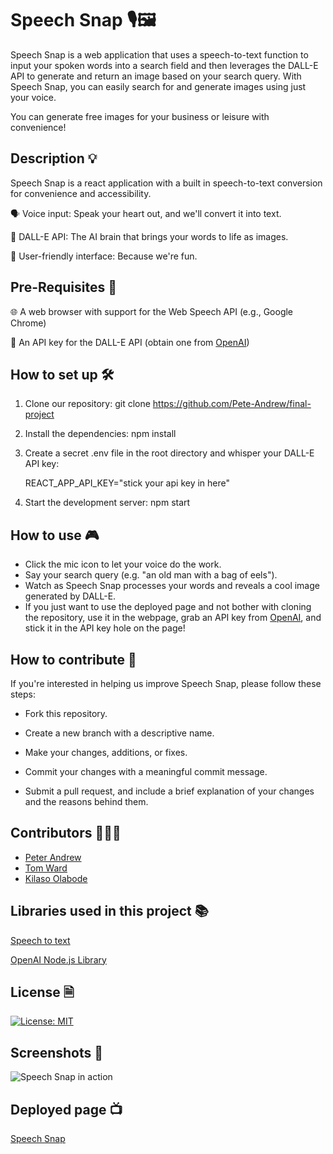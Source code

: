# Speech Snap 🎙️🖼️
 Speech Snap is a web application that uses a speech-to-text function to input your spoken words into a search field and then leverages the DALL-E API to generate and return an image based on your search query. With Speech Snap, you can easily search for and generate images using just your voice.

 You can generate free images for your business or leisure with convenience!

## Description 💡
Speech Snap is a react application with a built in speech-to-text conversion for convenience and accessibility. 

🗣️ Voice input: Speak your heart out, and we'll convert it into text.

🧠 DALL-E API: The AI brain that brings your words to life as images.

🌈 User-friendly interface: Because we're fun. 


## Pre-Requisites 📝
 🌐 A web browser with support for the Web Speech API (e.g., Google Chrome)
 
 🔑 An API key for the DALL-E API (obtain one from [OpenAI](https://openai.com/))


## How to set up 🛠️
1. Clone our repository:
git clone https://github.com/Pete-Andrew/final-project

2. Install the dependencies: 
npm install

3. Create a secret .env file in the root directory and whisper your DALL-E API key:

    REACT_APP_API_KEY="stick your api key in here"

4. Start the development server:
npm start

## How to use 🎮
- Click the mic icon to let your voice do the work.
- Say your search query (e.g. "an old man with a bag of eels").
- Watch as Speech Snap processes your words and reveals a cool image generated by DALL-E.
- If you just want to use the deployed page and not bother with cloning the repository, use it in the webpage, grab an API key from [OpenAI](https://openai.com/), and stick it in the API key hole on the page!

## How to contribute 🤝
If you're interested in helping us improve Speech Snap, please follow these steps:

 - Fork this repository.

 - Create a new branch with a descriptive name.

 - Make your changes, additions, or fixes.

 - Commit your changes with a meaningful commit message.

 - Submit a pull request, and include a brief explanation of 
your changes and the reasons behind them.

## Contributors 🧑‍🤝‍🧑
- [Peter Andrew](https://github.com/Pete-Andrew)
- [Tom Ward](https://github.com/twardio) 
- [Kilaso Olabode](https://github.com/Great-kiola)

## Libraries used in this project 📚
[Speech to text](https://www.npmjs.com/package/speech-to-text)

[OpenAI Node.js Library](https://www.npmjs.com/package/openai)

## License 🗎
[![License: MIT](https://img.shields.io/badge/License-MIT-yellow.svg)](https://opensource.org/licenses/MIT)

## Screenshots 📸
![Speech Snap in action](ReactApp-min.gif)

## Deployed page 📺
[Speech Snap](https://speech-snap.netlify.app/)

